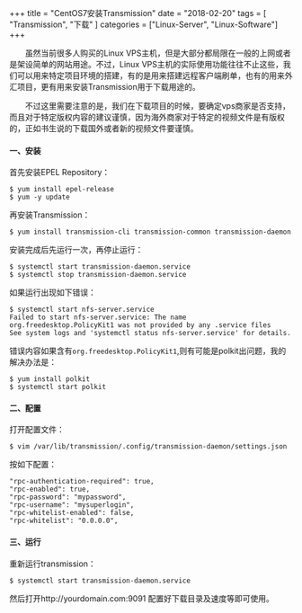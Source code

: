 +++
title = "CentOS7安装Transmission"
date = "2018-02-20"
tags = [ "Transmission", "下载" ]
categories = ["Linux-Server", "Linux-Software"]
+++

　　虽然当前很多人购买的Linux VPS主机，但是大部分都局限在一般的上网或者是架设简单的网站用途。不过，Linux VPS主机的实际使用功能往往不止这些，我们可以用来特定项目环境的搭建，有的是用来搭建远程客户端刷单，也有的用来外汇项目，更有用来安装Transmission用于下载用途的。

　　不过这里需要注意的是，我们在下载项目的时候，要确定vps商家是否支持，而且对于特定版权内容的建议谨慎，因为海外商家对于特定的视频文件是有版权的，正如书生说的下载国外或者新的视频文件要谨慎。

<!-- more -->

#### 一、安装

首先安装EPEL Repository：

```shell
$ yum install epel-release
$ yum -y update
```

再安装Transmission：

```shell
$ yum install transmission-cli transmission-common transmission-daemon
```

安装完成后先运行一次，再停止运行：

```shell
$ systemctl start transmission-daemon.service
$ systemctl stop transmission-daemon.service
```
如果运行出现如下错误：

```shell
$ systemctl start nfs-server.service
Failed to start nfs-server.service: The name org.freedesktop.PolicyKit1 was not provided by any .service files
See system logs and 'systemctl status nfs-server.service' for details.
```

错误内容如果含有`org.freedesktop.PolicyKit1`,则有可能是polkit出问题，我的解决办法是：

```shell
$ yum install polkit
$ systemctl start polkit
```



#### 二、配置

打开配置文件：

```shell
$ vim /var/lib/transmission/.config/transmission-daemon/settings.json
```

按如下配置：

```shell
"rpc-authentication-required": true,
"rpc-enabled": true,
"rpc-password": "mypassword",
"rpc-username": "mysuperlogin",
"rpc-whitelist-enabled": false,
"rpc-whitelist": "0.0.0.0",
```

#### 三、运行

重新运行transmission：

```shell
$ systemctl start transmission-daemon.service
```

然后打开http://yourdomain.com:9091 配置好下载目录及速度等即可使用。